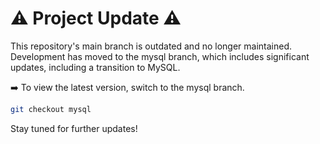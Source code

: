 # ⚠️ Project Update ⚠️

This repository's main branch is outdated and no longer maintained. Development has moved to the mysql branch, which includes significant updates, including a transition to MySQL.

➡️ To view the latest version, switch to the mysql branch.

```bash
git checkout mysql
```

Stay tuned for further updates!